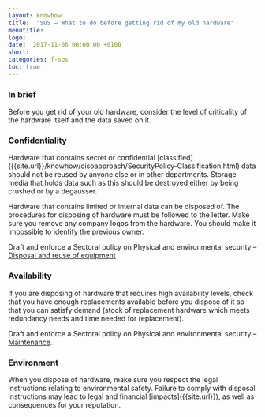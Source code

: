 ```yaml
---
layout: knowhow
title:  "SOS – What to do before getting rid of my old hardware"
menutitle:
logo:
date:  2017-11-06 00:00:00 +0100
short:
categories: f-sos
toc: true
---
```


<h3 class="titre-page" id="in-brief">In brief</h3>
Before you get rid of your old hardware, consider the level of criticality of the hardware itself and the data saved on it.

<h3 class="titre-page" id="confidentiality">Confidentiality</h3>
Hardware that contains secret or confidential [classified]({{site.url}}/knowhow/cisoapproach/SecurityPolicy-Classification.html) data should not be reused by anyone else or in other departments. Storage media that holds data such as this should be destroyed either by being crushed or by a degausser.

Hardware that contains limited or internal data can be disposed of. The procedures for disposing of hardware must be followed to the letter. Make sure you remove any company logos from the hardware. You should make it impossible to identify the previous owner. 

Draft and enforce a Sectoral policy on Physical and environmental security – [Disposal and reuse of equipment]({{site.url}}/knowhow/cisoapproach/SecurityPolicy-PhysicalAndEnvironmentalSecurity.html#disposal-and-reuse-of-equipment)

<h3 class="titre-page" id="availability">Availability</h3>
If you are disposing of hardware that requires high availability levels, check that you have enough replacements available before you dispose of it so that you can satisfy demand (stock of replacement hardware which meets redundancy needs and time needed for replacement).

Draft and enforce a Sectoral policy on Physical and environmental security – [Maintenance]({{site.url}}/knowhow/cisoapproach/SecurityPolicy-PhysicalAndEnvironmentalSecurity.html#maintenance).

<h3 class="titre-page" id="environment">Environment</h3>
When you dispose of hardware, make sure you respect the legal instructions relating to environmental safety. Failure to comply with disposal instructions may lead to legal and financial [impacts]({{site.url}}), as well as consequences for your reputation.

